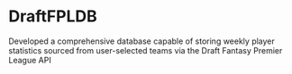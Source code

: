 # DraftFPLDB
Developed a comprehensive database capable of storing weekly player statistics sourced from user-selected teams via the Draft Fantasy Premier League API
